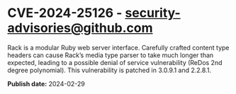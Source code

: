 # CVE-2024-25126 - security-advisories@github.com

Rack is a modular Ruby web server interface. Carefully crafted content type headers can cause Rack’s media type parser to take much longer than expected, leading to a possible denial of service vulnerability (ReDos 2nd degree polynomial). This vulnerability is patched in 3.0.9.1 and 2.2.8.1.

**Publish date:** 2024-02-29
